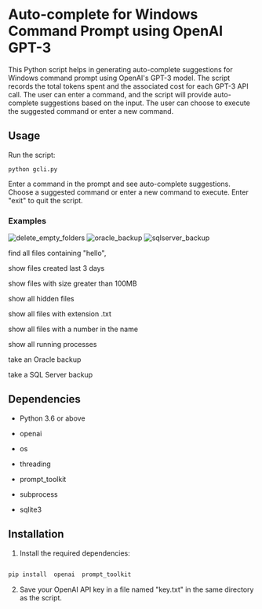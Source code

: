 
# Auto-complete for Windows Command Prompt using OpenAI GPT-3

  

This Python script helps in generating auto-complete suggestions for Windows command prompt using OpenAI's GPT-3 model. The script records the total tokens spent and the associated cost for each GPT-3 API call. The user can enter a command, and the script will provide auto-complete suggestions based on the input. The user can choose to execute the suggested command or enter a new command.




## Usage

  

Run the script:

  

    python gcli.py

  

Enter a command in the prompt and see auto-complete suggestions. Choose a suggested command or enter a new command to execute. Enter "exit" to quit the script.

### Examples

![delete_empty_folders](https://user-images.githubusercontent.com/16526012/232335720-441d2474-bfb2-4b2a-8a53-ab60fe453d10.jpg)
![oracle_backup](https://user-images.githubusercontent.com/16526012/232335728-7418a158-5d3c-4cf5-b071-ea800da0ff1e.jpg)
![sqlserver_backup](https://user-images.githubusercontent.com/16526012/232335738-85c2f724-4ba9-4ee4-b4f3-3d98e1dff31c.jpg)

  
find all files containing "hello",

show files created last 3 days

show files with size greater than 100MB

show all hidden files

show all files with extension .txt

show all files with a number in the name
  
show all running processes

take an Oracle backup

take a SQL Server backup


## Dependencies

  

- Python 3.6 or above

- openai

- os

- threading

- prompt_toolkit

- subprocess

- sqlite3

  

## Installation

  

1. Install the required dependencies:

  

```bash

pip install  openai  prompt_toolkit

```

  

2. Save your OpenAI API key in a file named "key.txt" in the same directory as the script.

  

